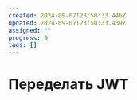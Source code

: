 ```yaml
---
created: 2024-09-07T23:50:33.446Z
updated: 2024-09-07T23:50:33.439Z
assigned: ""
progress: 0
tags: []
---
```


# Переделать JWT
